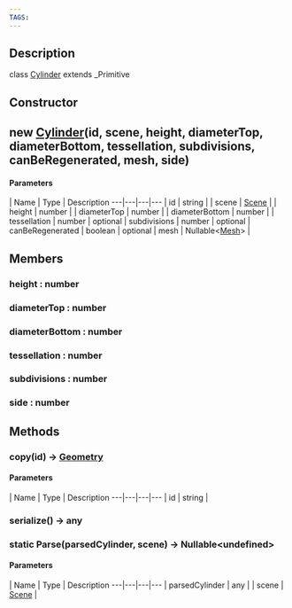 ```yaml
---
TAGS:
---
```

## Description

class [Cylinder](/classes/3.1/Cylinder) extends _Primitive



## Constructor

## new [Cylinder](/classes/3.1/Cylinder)(id, scene, height, diameterTop, diameterBottom, tessellation, subdivisions, canBeRegenerated, mesh, side)



#### Parameters
 | Name | Type | Description
---|---|---|---
 | id | string | 
 | scene | [Scene](/classes/3.1/Scene) | 
 | height | number | 
 | diameterTop | number | 
 | diameterBottom | number | 
 | tessellation | number | 
optional | subdivisions | number | 
optional | canBeRegenerated | boolean | 
optional | mesh | Nullable&lt;[Mesh](/classes/3.1/Mesh)&gt; | 
## Members

### height : number



### diameterTop : number



### diameterBottom : number



### tessellation : number



### subdivisions : number



### side : number



## Methods

### copy(id) &rarr; [Geometry](/classes/3.1/Geometry)



#### Parameters
 | Name | Type | Description
---|---|---|---
 | id | string | 

### serialize() &rarr; any


### static Parse(parsedCylinder, scene) &rarr; Nullable&lt;undefined&gt;



#### Parameters
 | Name | Type | Description
---|---|---|---
 | parsedCylinder | any | 
 | scene | [Scene](/classes/3.1/Scene) | 
